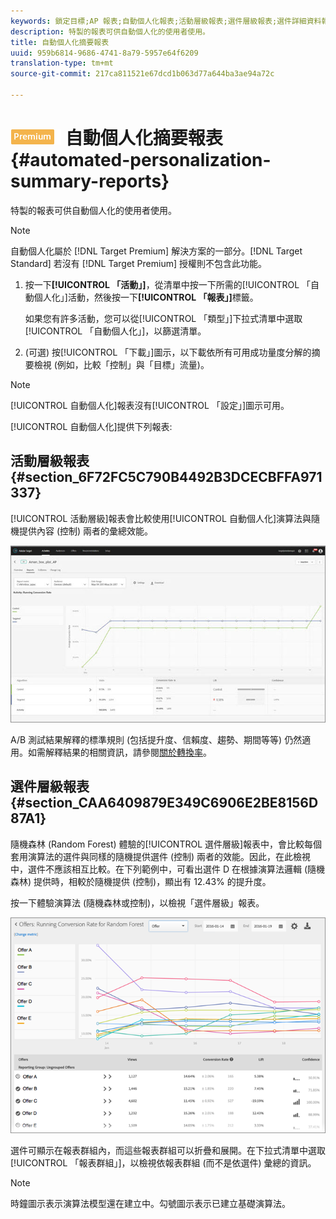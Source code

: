 ```yaml
---
keywords: 鎖定目標;AP 報表;自動個人化報表;活動層級報表;選件層級報表;選件詳細資料報表
description: 特製的報表可供自動個人化的使用者使用。
title: 自動個人化摘要報表
uuid: 959b6814-9686-4741-8a79-5957e64f6209
translation-type: tm+mt
source-git-commit: 217ca811521e67dcd1b063d77a644ba3ae94a72c

---
```



# ![PREMIUM](/help/assets/premium.png) 自動個人化摘要報表{#automated-personalization-summary-reports}

特製的報表可供自動個人化的使用者使用。

>[!NOTE]
>
>自動個人化屬於 [!DNL Target Premium] 解決方案的一部分。[!DNL Target Standard] 若沒有 [!DNL Target Premium] 授權則不包含此功能。

1. 按一下&#x200B;**[!UICONTROL 「活動」]**，從清單中按一下所需的[!UICONTROL 「自動個人化」]活動，然後按一下&#x200B;**[!UICONTROL 「報表」]**&#x200B;標籤。

   如果您有許多活動，您可以從[!UICONTROL 「類型」]下拉式清單中選取[!UICONTROL 「自動個人化」]，以篩選清單。

1. (可選) 按[!UICONTROL 「下載」]圖示，以下載依所有可用成功量度分解的摘要檢視 (例如，比較「控制」與「目標」流量)。

>[!NOTE]
>
>[!UICONTROL 自動個人化]報表沒有[!UICONTROL 「設定」]圖示可用。

[!UICONTROL 自動個人化]提供下列報表:

## 活動層級報表 {#section_6F72FC5C790B4492B3DCECBFFA971337}

[!UICONTROL 活動層級]報表會比較使用[!UICONTROL 自動個人化]演算法與隨機提供內容 (控制) 兩者的彙總效能。

![](assets/box_plot_ap.jpg)

A/B 測試結果解釋的標準規則 (包括提升度、信賴度、趨勢、期間等等) 仍然適用。如需解釋結果的相關資訊，請參閱[關於轉換率](../c-reports/conversion-rate.md#concept_2D9FEDE8F94A485DAC86D611BFBDC844)。

## 選件層級報表 {#section_CAA6409879E349C6906E2BE8156D87A1}

隨機森林 (Random Forest) 體驗的[!UICONTROL 選件層級]報表中，會比較每個套用演算法的選件與同樣的隨機提供選件 (控制) 兩者的效能。因此，在此檢視中，選件不應該相互比較。在下列範例中，可看出選件 D 在根據演算法邏輯 (隨機森林) 提供時，相較於隨機提供 (控制)，顯出有 12.43% 的提升度。

按一下體驗演算法 (隨機森林或控制)，以檢視「選件層級」報表。

![](assets/ap_OfferLevelRpt.png)

選件可顯示在報表群組內，而這些報表群組可以折疊和展開。在下拉式清單中選取[!UICONTROL 「報表群組」]，以檢視依報表群組 (而不是依選件) 彙總的資訊。

>[!NOTE]
>
>時鐘圖示表示演算法模型還在建立中。勾號圖示表示已建立基礎演算法。

